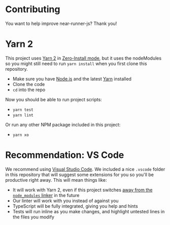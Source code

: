 # Contributing

You want to help improve near-runner-js? Thank you!

# Yarn 2

This project uses [Yarn 2](https://yarnpkg.com/getting-started/migration) in [Zero-Install mode](https://yarnpkg.com/features/zero-installs), but it uses the nodeModules so you might still need to run `yarn install` when you first clone this repository.

* Make sure you have [Node.js] and the latest [Yarn] installed
* Clone the code
* `cd` into the repo

Now you should be able to run project scripts:

* `yarn test`
* `yarn lint`

Or run any other NPM package included in this project:

* `yarn xo`

  [Node.js]: https://nodejs.org/en/download/package-manager/
  [Yarn]: https://yarnpkg.com/

# Recommendation: VS Code

We recommend using [Visual Studio Code](https://code.visualstudio.com/). We included a nice `.vscode` folder in this repository that will suggest some extensions for you so you'll be productive right away. This will mean things like:

* It will work with Yarn 2, even if this project switches [away from the `node_modules` linker](https://yarnpkg.com/getting-started/migration/#switching-to-plugnplay) in the future
* Our linter will work with you instead of against you
* TypeScript will be fully integrated, giving you help and hints
* Tests will run inline as you make changes, and highlight untested lines in the files you modify